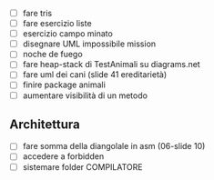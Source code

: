 - [ ] fare tris
- [ ] fare esercizio liste
- [ ] esercizio campo minato
- [ ] disegnare UML impossibile mission
- [ ] noche de fuego
- [ ] fare heap-stack di TestAnimali su diagrams.net
- [ ] fare uml dei cani (slide 41 ereditarietà)
- [ ] finire package animali
- [ ] aumentare visibilità di un metodo

## Architettura
- [ ] fare somma della diangolale in asm (06-slide 10)
- [ ] accedere a forbidden
- [ ] sistemare folder COMPILATORE